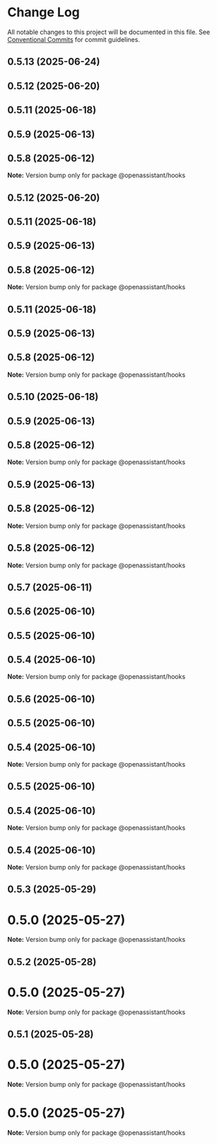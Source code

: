 # Change Log

All notable changes to this project will be documented in this file.
See [Conventional Commits](https://conventionalcommits.org) for commit guidelines.

## 0.5.13 (2025-06-24)

## 0.5.12 (2025-06-20)

## 0.5.11 (2025-06-18)

## 0.5.9 (2025-06-13)

## 0.5.8 (2025-06-12)

**Note:** Version bump only for package @openassistant/hooks

## 0.5.12 (2025-06-20)

## 0.5.11 (2025-06-18)

## 0.5.9 (2025-06-13)

## 0.5.8 (2025-06-12)

**Note:** Version bump only for package @openassistant/hooks

## 0.5.11 (2025-06-18)

## 0.5.9 (2025-06-13)

## 0.5.8 (2025-06-12)

**Note:** Version bump only for package @openassistant/hooks

## 0.5.10 (2025-06-18)

## 0.5.9 (2025-06-13)

## 0.5.8 (2025-06-12)

**Note:** Version bump only for package @openassistant/hooks

## 0.5.9 (2025-06-13)

## 0.5.8 (2025-06-12)

**Note:** Version bump only for package @openassistant/hooks

## 0.5.8 (2025-06-12)

**Note:** Version bump only for package @openassistant/hooks

## 0.5.7 (2025-06-11)

## 0.5.6 (2025-06-10)

## 0.5.5 (2025-06-10)

## 0.5.4 (2025-06-10)

**Note:** Version bump only for package @openassistant/hooks

## 0.5.6 (2025-06-10)

## 0.5.5 (2025-06-10)

## 0.5.4 (2025-06-10)

**Note:** Version bump only for package @openassistant/hooks

## 0.5.5 (2025-06-10)

## 0.5.4 (2025-06-10)

**Note:** Version bump only for package @openassistant/hooks

## 0.5.4 (2025-06-10)

**Note:** Version bump only for package @openassistant/hooks

## 0.5.3 (2025-05-29)

# 0.5.0 (2025-05-27)

**Note:** Version bump only for package @openassistant/hooks

## 0.5.2 (2025-05-28)

# 0.5.0 (2025-05-27)

**Note:** Version bump only for package @openassistant/hooks

## 0.5.1 (2025-05-28)

# 0.5.0 (2025-05-27)

**Note:** Version bump only for package @openassistant/hooks

# 0.5.0 (2025-05-27)

**Note:** Version bump only for package @openassistant/hooks
